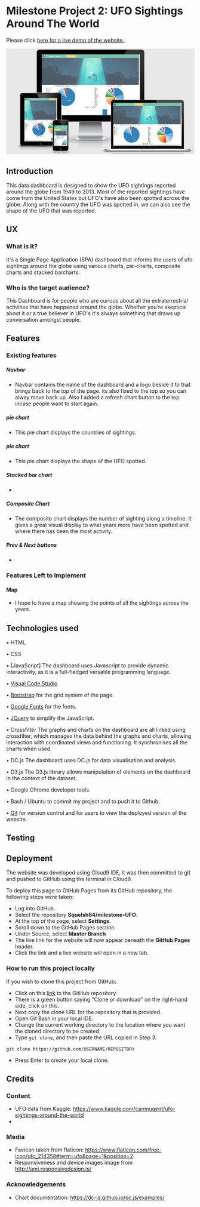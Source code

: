 # Milestone Project 2: UFO Sightings Around The World

Please click [here for a live demo of the website.](https://squelsh84.github.io/milestone-UFO/).

![Responsive Dashboard](https://github.com/Squelsh84/milestone-UFO/blob/master/static/images/responsive.png)

## Introduction
This data dashboard is designed to show the UFO sightings reported around the globe from 1949 to 2013. Most of the reported sightings have come from the United States but UFO's have also been spotted across the globe. Along with the country the UFO was spotted in, we can also see the shape of the UFO that was reported. 



## UX

### What is it?
It's a Single Page Application (SPA) dashboard that informs the users of ufo sightings around the globe using various charts, pie-charts, composite charts and stacked barcharts. 


### Who is the target audience?
This Dashboard is for people who are curious about all the extraterrestrial activities that have happened around the globe. Whether you're skeptical about it or a true believer in UFO's it's always something that draws up conversation amongst people. 



## Features

### Existing features

##### Navbar
* Navbar contains the name of the dashboard and a logo beside it to that brings back to the top of the page. its also fixed to the top so you can alway move back up. Also I added a refresh chart button to the top incase people want to start again.

#####  pie chart
* This pie chart displays the countries of sightings.

#####  pie chart
* This pie chart displays the shape of the UFO spotted.

##### Stacked bar chart
* 
##### Composite Chart
* The composite chart displays the number of sighting along a timeline. It gives a great visual display to what years more have been spotted and where there has been the most activity.



##### Prev & Next buttons 
* 

### Features Left to Implement

#### Map
* I hope to have a map showing the points of all the sightings across the years.



## Technologies used
•	HTML 

•	CSS 

• [JavaScript] The dashboard uses Javascript to provide dynamic interactivity, as it is a full-fledged versatile programming language.

•	[Visual Code Studio](https://code.visualstudio.com/) 

•	[Bootstrap](https://getbootstrap.com/) for the grid system of the page.

•	[Google Fonts](https://fonts.google.com/) for the fonts.

•	[JQuery](https://jquery.com/) to simplify the JavaScript.

•	Crossfilter The graphs and charts on the dashboard are all linked using crossfilter, which manages the data behind the graphs and     charts, allowing interaction with coordinated views and functioning. It synchronises all the charts when used.

•	DC.js The dashboard uses DC.js for data visualisation and analysis. 

•	D3.js The D3.js library allows manipulation of elements on the dashboard in the context of the dataset.

•	Google Chrome developer tools.

•	Bash / Ubuntu to commit my project and to push it to Github.

•	[Git](https://github.com/) for version control and for users to view the deployed version of the website.

## Testing


## Deployment

The website was developed using Cloud9 IDE, it was then committed to git and pushed to GitHub using the terminal in Cloud9.

To deploy this page to GitHub Pages from its GitHub repository, the following steps were taken:

- Log into GitHub.
- Select the repository **Squelsh84/milestone-UFO**.
- At the top of the page, select **Settings**.
- Scroll down to the GitHub Pages section.
- Under Source, select **Master Branch**
- The live link for the website will now appear beneath the **GitHub Pages** header.
- Click the link and a live website will open in a new tab.


### How to run this project locally
If you wish to clone this project from GitHub:

- Click on this [link](https://github.com/Squelsh84/milestone-UFO) to the GitHub repository.
- There is a green button saying "Clone or download" on the right-hand side, click on this.
- Next copy the clone URL for the repository that is provided.
- Open Git Bash in your local IDE.
- Change the current working directory to the location where you want the cloned directory to be created.
- Type ```git clone```, and then paste the URL copied in Step 3.
```console
git clone https://github.com/USERNAME/REPOSITORY
````
- Press Enter to create your local clone.

## Credits

### Content

* UFO data from Kaggle: https://www.kaggle.com/camnugent/ufo-sightings-around-the-world
* 

### Media

* Favicon taken from flaticon: https://www.flaticon.com/free-icon/ufo_214358#term=ufo&page=1&position=2.
* Responsiveness and device images image from http://ami.responsivedesign.is/ 

### Acknowledgements

* Chart documentation: https://dc-js.github.io/dc.js/examples/
